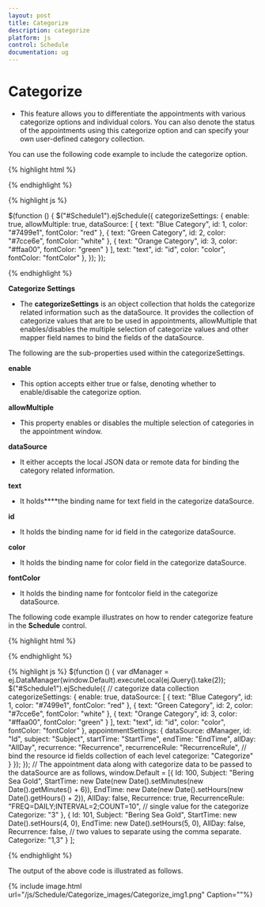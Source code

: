 ```yaml
---
layout: post
title: Categorize
description: categorize	
platform: js
control: Schedule
documentation: ug
---
```


# Categorize	

* This feature allows you to differentiate the appointments with various categorize options and individual colors. You can also denote the status of the appointments using this categorize option and can specify your own user-defined category collection.

You can use the following code example to include the categorize option.

{% highlight html %}

<div id="Schedule1"></div>

{% endhighlight %}

{% highlight js %}

$(function () {
        $("#Schedule1").ejSchedule({
            categorizeSettings: {
                enable: true,
                allowMultiple: true,
                dataSource: [
                { text: "Blue Category", id: 1, color: "#7499e1", fontColor: "red" },
                { text: "Green Category", id: 2, color: "#7cce6e", fontColor: "white" },
                { text: "Orange Category", id: 3, color: "#ffaa00", fontColor: "green" }
                ],
                text: "text", id: "id", color: "color", fontColor: "fontColor"
            },
        });
    });

{% endhighlight %}


**Categorize Settings**

* The **categorizeSettings** is an object collection that holds the categorize related information such as the dataSource. It provides the collection of categorize values that are to be used in appointments, allowMultiple that enables/disables the multiple selection of categorize values and other mapper field names to bind the fields of the dataSource. 

The following are the sub-properties used within the categorizeSettings.

**enable**

* This option accepts either true or false, denoting whether to enable/disable the categorize option.

**allowMultiple**

* This property enables or disables the multiple selection of categories in the appointment window. 

**dataSource**

* It either accepts the local JSON data or remote data for binding the category related information. 

**text**

* It holds****the binding name for text field in the categorize dataSource.

**id**

* It holds the binding name for id field in the categorize dataSource.

**color**

* It holds the binding name for color field in the categorize dataSource.

**fontColor**

* It holds the binding name for fontcolor field in the categorize dataSource.

The following code example illustrates on how to render categorize feature in the **Schedule** control.


{% highlight html %}

<div id="Schedule1"></div>

{% endhighlight %}

{% highlight js %}
  $(function () {
        var dManager = ej.DataManager(window.Default).executeLocal(ej.Query().take(2));
        $("#Schedule1").ejSchedule({
            // categorize data collection
            categorizeSettings: {
                enable: true,
                dataSource: [
                { text: "Blue Category", id: 1, color: "#7499e1", fontColor: "red" },
                { text: "Green Category", id: 2, color: "#7cce6e", fontColor: "white" },
                { text: "Orange Category", id: 3, color: "#ffaa00", fontColor: "green" }
                ],
                text: "text", id: "id", color: "color", fontColor: "fontColor"
            },
            appointmentSettings: {
                dataSource: dManager,
                id: "Id",
                subject: "Subject",
                startTime: "StartTime",
                endTime: "EndTime",
                allDay: "AllDay",
                recurrence: "Recurrence",
                recurrenceRule: "RecurrenceRule",
                // bind the resource id fields collection of each level
                categorize: "Categorize"
            }
        });
    });
    // The appointment data along with categorize data to be passed to the dataSource are as follows,
    window.Default = [{
        Id: 100,
        Subject: "Bering Sea Gold",
        StartTime: new Date(new Date().setMinutes(new Date().getMinutes() + 6)),
        EndTime: new Date(new Date().setHours(new Date().getHours() + 2)),
        AllDay: false,
        Recurrence: true,
        RecurrenceRule: "FREQ=DAILY;INTERVAL=2;COUNT=10",
        // single value for the categorize
        Categorize: "3"
    }, {
        Id: 101,
        Subject: "Bering Sea Gold",
        StartTime: new Date().setHours(4, 0),
        EndTime: new Date().setHours(5, 0),
        AllDay: false,
        Recurrence: false,
        // two values to separate using the comma separate.
        Categorize: "1,3"
    }
    ];



{% endhighlight %}



The output of the above code is illustrated as follows.

{% include image.html url="/js/Schedule/Categorize_images/Categorize_img1.png" Caption=""%}
